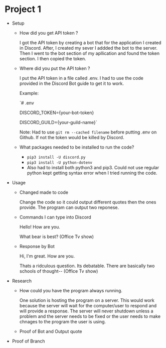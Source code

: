 # Project 1

- Setup 
  - How did you get API token ?
     
     I got the API token by creating a bot that for the application I created in Discord. After, I created my sever I addded the bot to the server. Then I went to the bot section   of my apllication and found the token section. I then copied the token. 
    
  - Where did you put the API token ?
    
    I put the API token in a file called .env. I had to use the code provided in the Discord Bot guide to get it to work.
    
    Example: 
    
    `# .env
   
      DISCORD_TOKEN={your-bot-token}
    
      DISCORD_GUILD={your-guild-name}`
    
      Note: Had to use `git rm --cached filename` before putting .env on Github. If not the token would be killed by Discord.
    
  - What packages needed to be installed to run the code?
    -  `pip3 install -U discord.py`
    -  `pip3 install -U python-dotenv`
    -  Also had to install both python3 and pip3. Could not use regular python kept getting syntax error when I tried running the code.

- Usage 
  - Changed made to code

    Change the code so it could output different quotes then the ones provide. 
    The program can output two reponese.
    
  - Commands I can type into Discord 
  
    Hello! How are you.
    
    What bear is best?  (Office Tv show)
  
  - Response by Bot 
 
    Hi, I'm great. How are you.
    
    Thats a ridculous question. Its debatable. There are basically two schools of thought--  (Office Tv show)
   
 - Research
  
   - How could you have the program always running.
   
      One solution is hosting the program on a server. This would work because the server will wait for the computer/user to respond and will provide a response.
      The server will never shutdown unless a problem and the server needs to be fixed or the user needs to make chnages to the program the user is using. 
      
   - Proof of Bot and Output quote
   
      
  - Proof of Branch
    


